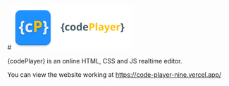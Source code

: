 #<img src="img/icon-dark.png" height="100px">

{codePlayer} is an online HTML, CSS and JS realtime editor.

You can view the website working at https://code-player-nine.vercel.app/
